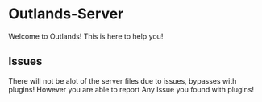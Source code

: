 # Outlands-Server
Welcome to Outlands! This is here to help you! 



## Issues
There will not be alot of the server files due to issues, bypasses with plugins! However you are able to report Any Issue you found with plugins!
